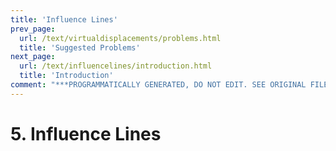 ```yaml
---
title: 'Influence Lines'
prev_page:
  url: /text/virtualdisplacements/problems.html
  title: 'Suggested Problems'
next_page:
  url: /text/influencelines/introduction.html
  title: 'Introduction'
comment: "***PROGRAMMATICALLY GENERATED, DO NOT EDIT. SEE ORIGINAL FILES IN /content***"
---
```

# 5. Influence Lines

